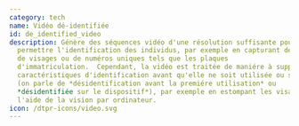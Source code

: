 ```yaml
---
category: tech
name: Vidéo dé-identifiée
id: de_identified_video
description: Génère des séquences vidéo d'une résolution suffisante pour
  permettre l'identification des individus, par exemple en capturant des images
  de visages ou de numéros uniques tels que les plaques
  d'immatriculation.  Cependant, la vidéo est traitée de maniére à supprimer les
  caractéristiques d'identification avant qu'elle ne soit utilisée ou stockée
  (on parle de *désidentification avant la premiére utilisation* ou
  *désidentifiée sur le dispositif*), par exemple en estompant les visages à
  l'aide de la vision par ordinateur.
icon: /dtpr-icons/video.svg
---
```

